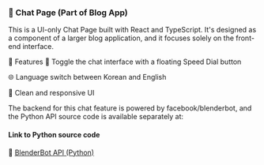 ### 💬 Chat Page (Part of Blog App)
This is a UI-only Chat Page built with React and TypeScript. It's designed as a component of a larger blog application, and it focuses solely on the front-end interface.

🔧 Features
🚀 Toggle the chat interface with a floating Speed Dial button

🌐 Language switch between Korean and English

💬 Clean and responsive UI

The backend for this chat feature is powered by facebook/blenderbot, and the Python API source code is available separately at:

#### Link to Python source code
🔗 [BlenderBot API (Python)](https://github.com/elodrigo/rpi5)

